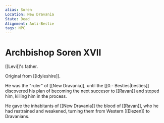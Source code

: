 ```yaml
---
alias: Soren
Location: New Dravania
State: Dead
Alignment: Anti-Bestie
tags: NPC
---
```

# Archbishop Soren XVII
[[Levi]]'s father.

Original from [[Idyleshire]].

He was the "ruler" of [[New Dravania]], until the [[0.- Besties|besties]] discovered his plan of becoming the next succesor to [[Ravan]] and stoped him, killing him in the process.

He gave the inhabitants of [[New Dravania]] the blood of [[Ravan]], who he had restrained and weakened, turning them from Western [[Elezen]] to Dravanians.